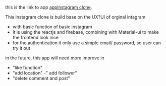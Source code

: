 this is the link to app [appInstagram clone](https://github.com/facebook/create-react-app).

This Instagram clone is build base on the UX?UI of orginal intagram 
- with basic function of basic instagram
- it is using the reactjs and firebase, combining with Material-ui to make the frontend look nice
- for the authentication it only use a simple email/ password, so user can try it out

in the future, this app will need more improve in 
 - "like function"
 - "add location"
 -" add follower"
 - "delete comment and post"
